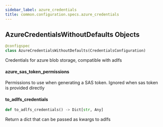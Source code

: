 ```yaml
---
sidebar_label: azure_credentials
title: common.configuration.specs.azure_credentials
---
```


## AzureCredentialsWithoutDefaults Objects

```python
@configspec
class AzureCredentialsWithoutDefaults(CredentialsConfiguration)
```

Credentials for azure blob storage, compatible with adlfs

#### azure\_sas\_token\_permissions

Permissions to use when generating a SAS token. Ignored when sas token is provided directly

#### to\_adlfs\_credentials

```python
def to_adlfs_credentials() -> Dict[str, Any]
```

Return a dict that can be passed as kwargs to adlfs

